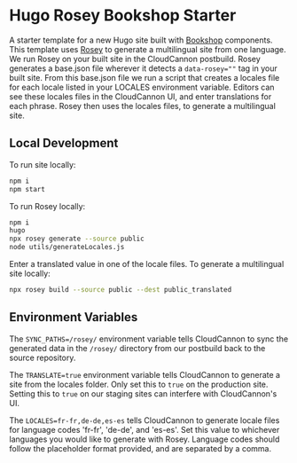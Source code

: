 # Hugo Rosey Bookshop Starter

A starter template for a new Hugo site built with [Bookshop](https://github.com/CloudCannon/bookshop) components.
This template uses [Rosey](https://rosey.app/) to generate a multilingual site from one language.
We run Rosey on your built site in the CloudCannon postbuild.
Rosey generates a base.json file wherever it detects a ```data-rosey=""``` tag in your built site.
From this base.json file we run a script that creates a locales file for each locale listed in your LOCALES environment variable.
Editors can see these locales files in the CloudCannon UI, and enter translations for each phrase.
Rosey then uses the locales files, to generate a multilingual site.

## Local Development

To run site locally:
```bash
npm i
npm start
```

To run Rosey locally:
```bash
npm i
hugo
npx rosey generate --source public
node utils/generateLocales.js
```
Enter a translated value in one of the locale files.
To generate a multilingual site locally:
```bash
npx rosey build --source public --dest public_translated
```

## Environment Variables
The ```SYNC_PATHS=/rosey/``` environment variable tells CloudCannon to sync the generated data in the ```/rosey/``` directory from our postbuild back to the source repository.

The ```TRANSLATE=true``` environment variable tells CloudCannon to generate a site from the locales folder. Only set this to ```true``` on the production site. Setting this to ```true``` on our staging sites can interfere with CloudCannon's UI.

The ```LOCALES=fr-fr,de-de,es-es``` tells CloudCannon to generate locale files for language codes 'fr-fr', 'de-de', and 'es-es'. Set this value to whichever languages you would like to generate with Rosey. Language codes should follow the placeholder format provided, and are separated by a comma.

